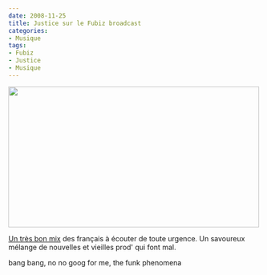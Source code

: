 ```yaml
---
date: 2008-11-25
title: Justice sur le Fubiz broadcast
categories:
- Musique
tags:
- Fubiz
- Justice
- Musique
---
```

<img class="alignnone size-medium wp-image-800" title="Justice" src="https://dlgjp9x71cipk.cloudfront.net/2008/11/justice.png" alt="" width="500" height="281" />

<a href="https://www.fubiz.net/blog/index.php?2008/11/25/2417-fubiz-broadcast-38-by-justice">Un très bon mix</a> des français à écouter de toute urgence. Un savoureux mélange de nouvelles et vieilles prod' qui font mal.

bang bang, no no goog for me, the funk phenomena
